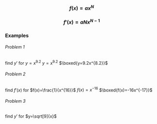 ### $$f(x)=ax^N$$
### $$f'(x)=aNx^{N-1}$$
### Examples
###### Problem 1
find $y'$ for $y=x^{9.2}$
$y=x^{9.2}$
$\boxed{y=9.2x^{8.2}}$

###### Problem 2
find $f'(x)$ for $f(x)=\frac{1}{x^{16}}$
$f(x)=x^{-16}$
$\boxed{f(x)=-16x^{-17}}$

###### Problem 3
find $y'$ for $y=\sqrt[9]{x}$
